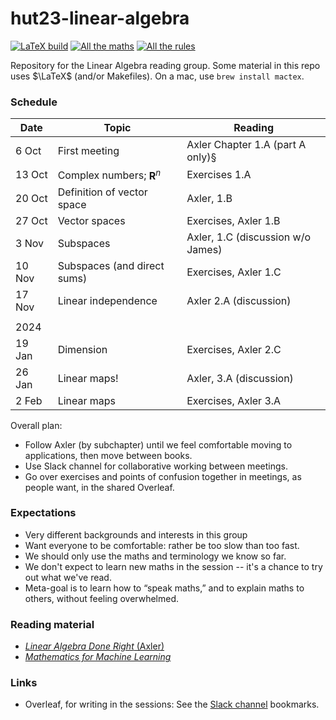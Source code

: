 # hut23-linear-algebra

[![LaTeX build](../../actions/workflows/pdflatex.yml/badge.svg)](../../actions/workflows/pdflatex.yml)
[![All the maths](https://img.shields.io/badge/PDF-All_the_maths-orange.svg?style=flat)](../gh-action-result/pdf-files/reference/all-the-maths-we-know.pdf)
[![All the rules](https://img.shields.io/badge/PDF-All_the_rules-orange.svg?style=flat)](../gh-action-result/pdf-files/reference/all-the-rules-we-know.pdf)

Repository for the Linear Algebra reading group. Some material in this
repo uses $\LaTeX$ (and/or Makefiles). On a mac, use `brew install mactex`.

### Schedule

| Date   | Topic                           | Reading                           |
|--------|---------------------------------|-----------------------------------|
| 6 Oct  | First meeting                   | Axler Chapter 1.A (part A only)§  |
| 13 Oct | Complex numbers; $\mathbf{R}^n$ | Exercises 1.A                     |
| 20 Oct | Definition of vector space      | Axler, 1.B                        |
| 27 Oct | Vector spaces                   | Exercises, Axler 1.B              |
| 3 Nov  | Subspaces                       | Axler, 1.C (discussion w/o James) |
| 10 Nov | Subspaces (and direct sums)     | Exercises, Axler 1.C              |
| 17 Nov | Linear independence             | Axler 2.A (discussion)            |
|        |                                 |                                   |
| 2024   |                                 |                                   |
| 19 Jan | Dimension                       | Exercises, Axler 2.C              |
| 26 Jan | Linear maps!                    | Axler, 3.A (discussion)           |
| 2 Feb  | Linear maps                     | Exercises, Axler 3.A              |

Overall plan:

- Follow Axler (by subchapter) until we feel comfortable moving to
  applications, then move between books.
- Use Slack channel for collaborative working between meetings.
- Go over exercises and points of confusion together in meetings, as
  people want, in the shared Overleaf.

### Expectations

- Very different backgrounds and interests in this group
- Want everyone to be comfortable: rather be too slow than too fast.
- We should only use the maths and terminology we know so far.
- We don't expect to learn new maths in the session -- it's a chance
  to try out what we've read.
- Meta-goal is to learn how to “speak maths,” and to explain maths
  to others, without feeling overwhelmed.

### Reading material

- [_Linear Algebra Done Right_ (Axler)](https://linear.axler.net/)
- [_Mathematics for Machine Learning_](https://mml-book.github.io/)

### Links

- Overleaf, for writing in the sessions: See the [Slack
  channel](https://alan-turing-institute.slack.com/archives/C05QNLDKHEG)
  bookmarks.
